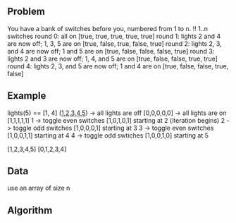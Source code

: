 ## Problem
You have a bank of switches before you, numbered from 1 to n.
!! 1..n switches
round 0: all on                                            [true, true, true, true, true]
round 1: lights 2 and 4 are now off; 1, 3, 5 are on        [true, false, true, false, true] 
round 2: lights 2, 3, and 4 are now off; 1 and 5 are on    [true, false, false, false, true] 
round 3: lights 2 and 3 are now off; 1, 4, and 5 are on    [true, false, false, true, true]
round 4: lights 2, 3, and 5 are now off; 1 and 4 are on    [true, false, false, true, false]


## Example
lights(5) == [1, 4]
([1,2,3,4,5](index))
  -> all lights are off   [0,0,0,0,0]
 -> all lights are on    [1,1,1,1,1]
1 -> toggle even switches [1,0,1,0,1] starting at 2  (iteration begins)
2 -> toggle odd switches  [1,0,0,0,1] starting at 3
3 -> toggle even switches [1,0,0,1,1] starting at 4
4 -> toggle odd swtiches  [1,0,0,1,0] starting at 5


[1,2,3,4,5]
[0,1,2,3,4]

## Data

use an array of size n 

## Algorithm
